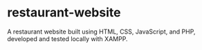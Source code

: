 # restaurant-website
A restaurant website built using HTML, CSS, JavaScript, and PHP, developed and tested locally with XAMPP.
